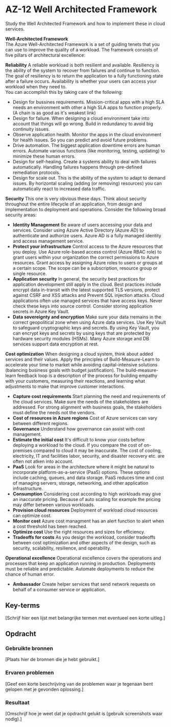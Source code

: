 # AZ-12 Well Architected Framework  
Study the Well Architected Framework and how to implement these in cloud services.  

**Well-Architected Framework**  
The Azure Well-Architected Framework is a set of guiding tenets that you can use to improve the quality of a workload. The framework consists of five pillars of architectural excellence:  
  
  
  
**Reliability** A reliable workload is both resilient and available. Resiliency is the ability of the system to recover from failures and continue to function. The goal of resiliency is to return the application to a fully functioning state after a failure occurs. Availability is whether your users can access your workload when they need to.  
You can accomplish this by taking care of the following:
- Design for bussines requirements. Mission-critical apps with a high SLA needs an environment with other a high SLA apps to function properly. (A chain is as good as it's weakest link)  
- Design for failure. When designing a cloud environment take into account that things will go wrong. Build in redundancy to avoid big continuity issues.
- Observe application health. Monitor the apps in the cloud environment for health issues. So you can predict and avoid future problems.
- Drive automation. The biggest application downtime errors are human errors. Automate various functions (like monitoring, testing, updating) to minimize these human errors.  
- Design for self-healing. Create a systems ability to deal with failures automatically. Handling failures happens through pre-defined remediation protocols.  
- Design for scale out. This is the ability of the system to adapt to demand issues. By horizontal scaling (adding (or removing) resources) you can automatically react to increased data traffic.  


**Security** This one is very obvious these days. Think about security throughout the entire lifecycle of an application, from design and implementation to deployment and operations. Consider the following broad security areas:  
- **Identity Management** Be aware of users accessing your data and services. Consider using Azure Active Directory (Azure AD) to authenticate and authorize users. Azure AD is a fully managed identity and access management service.  
- **Protect your infrastructure** Control access to the Azure resources that you deploy. Use Azure role-based access control (Azure RBAC role) to grant users within your organization the correct permissions to Azure resources. Grant access by assigning Azure roles to users or groups at a certain scope. The scope can be a subscription, resource group or single resource.
- **Application security** In general, the security best practices for application development still apply in the cloud. Best practices include encrypt data in-transit with the latest supported TLS versions, protect against CSRF and XSS attacks and Prevent SQL injection attacks.
Cloud applications often use managed services that have access keys. Never check these keys into source control. Consider storing application secrets in Azure Key Vault.  
- **Data sovereignty and encryption** Make sure your data rremains in the correct geopolitical zone when using Azure data services. Use Key Vault to safeguard cryptographic keys and secrets. By using Key Vault, you can encrypt keys and secrets by using keys that are protected by hardware security modules (HSMs). Many Azure storage and DB services support data encryption at rest.  
  
  
**Cost optimization** When designing a cloud system, think about added services and their values. Apply the principles of Build-Measure-Learn to accelerate your time to market while avoiding capital-intensive solutions (balancing business goals with budget justification). The build-measure-learn feedback loop is a description of the process for building empathy with your customers, measuring their reactions, and learning what adjustments to make that improve customer interactions.  
- **Capture cost requirements** Start planning the need and requirements of the cloud services. Make sure the needs of the stakeholders are addressed. For strong alignment with business goals, the stakeholders must define the needs not the vendors.  
- **Cost of resources in Azure regions** Cost of Azure services can vary between different regions.  
- **Governance** Understand how governance can assist with cost management.  
- **Estimate the initial cost** It's difficult to know your costs before deploying a workload to the cloud. If you compare the cost of on-premises compared to cloud it may be inaccurate. The cost of cooling, electricity, IT and facilities labor, security, and disaster recovery etc. are often not atken into account.  
- **PaaS** Look for areas in the architecture where it might be natural to incorporate platform-as-a-service (PaaS) options. These options include caching, queues, and data storage. PaaS reduces time and cost of managing servers, storage, networking, and other application infrastructure.  
- **Consumption** Considering cost according to high workloads may give an inaccurate pricing. Because of auto scaling for example the pricing may differ between various workloads.  
- **Provision cloud resources** Deployment of workload cloud resources can optimize cost.  
- **Monitor cost** Azure cost managment has an alert function to alert when a cost threshold has been reached.  
- **Optimize cost** Use the right resources and sizes for efficiency.  
- **Tradeoffs for costs** As you design the workload, consider tradeoffs between cost optimization and other aspects of the design, such as security, scalability, resilience, and operability.  
  
  
**Operational excellence** Operational excellence covers the operations and processes that keep an application running in production. Deployments must be reliable and predictable. Automate deployments to reduce the chance of human error.  
- **Ambassador** Create helper services that send network requests on behalf of a consumer service or application.  



## Key-terms
[Schrijf hier een lijst met belangrijke termen met eventueel een korte uitleg.]

## Opdracht
### Gebruikte bronnen
[Plaats hier de bronnen die je hebt gebruikt.]

### Ervaren problemen
[Geef een korte beschrijving van de problemen waar je tegenaan bent gelopen met je gevonden oplossing.]

### Resultaat
[Omschrijf hoe je weet dat je opdracht gelukt is (gebruik screenshots waar nodig).]
